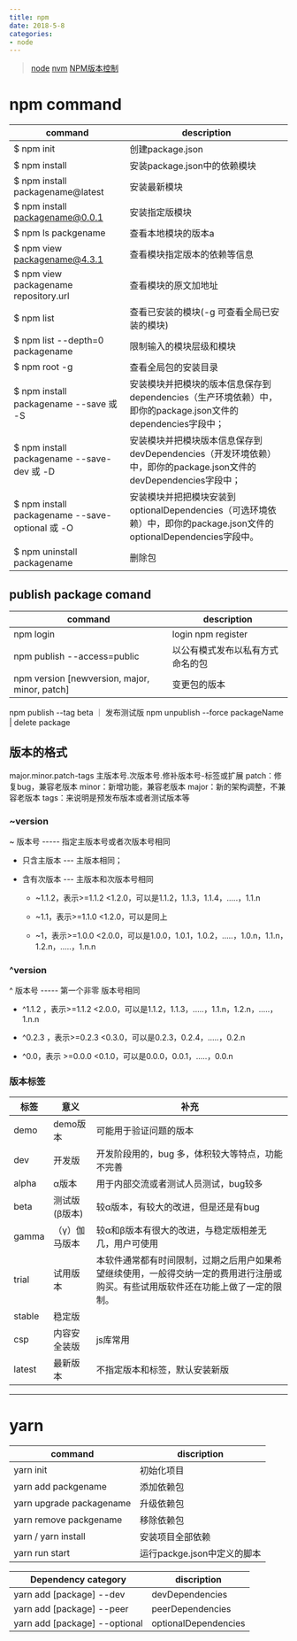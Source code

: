```yaml
---
title: npm
date: 2018-5-8
categories:
- node
---
```

> [node](/2018/05/08/node/) [nvm](http://www.jianshu.com/p/1aa925e3f0d6) [NPM版本控制](http://www.fly63.com/article/detial/2636)

# npm command
command|description
------|-----
$ npm init | 创建package.json
$ npm install | 安装package.json中的依赖模块
$ npm install packagename@latest | 安装最新模块
$ npm install packagename@0.0.1 | 安装指定版模块
$ npm ls packgename | 查看本地模块的版本a
$ npm view packagename@4.3.1 | 查看模块指定版本的依赖等信息
$ npm view packagename repository.url | 查看模块的原文加地址
$ npm list | 查看已安装的模块(-g 可查看全局已安装的模块)
$ npm list --depth=0 packagename | 限制输入的模块层级和模块
$ npm root -g | 查看全局包的安装目录
$ npm install packagename --save 或 -S | 安装模块并把模块的版本信息保存到dependencies（生产环境依赖）中，即你的package.json文件的dependencies字段中；
$ npm install packagename --save-dev 或 -D|安装模块并把模块版本信息保存到devDependencies（开发环境依赖）中，即你的package.json文件的devDependencies字段中；
$ npm install packagename --save-optional 或 -O | 安装模块并把把模块安装到optionalDependencies（可选环境依赖）中，即你的package.json文件的optionalDependencies字段中。
$ npm uninstall packagename | 删除包

## publish package comand
command | description
--------|------------
npm login | login npm register
npm publish --access=public | 以公有模式发布以私有方式命名的包
npm version [newversion, major, minor, patch] | 变更包的版本
npm publish --tag beta ｜ 发布测试版
npm unpublish --force packageName | delete package

## 版本的格式
major.minor.patch-tags
主版本号.次版本号.修补版本号-标签或扩展
patch：修复bug，兼容老版本
minor：新增功能，兼容老版本
major：新的架构调整，不兼容老版本
tags：来说明是预发布版本或者测试版本等

### ~version
~ 版本号 ----- 指定主版本号或者次版本号相同
+ 只含主版本 --- 主版本相同；
+ 含有次版本 --- 主版本和次版本号相同

    + ~1.1.2，表示>=1.1.2 <1.2.0，可以是1.1.2，1.1.3，1.1.4，.....，1.1.n

    + ~1.1，表示>=1.1.0 <1.2.0，可以是同上
    + ~1，表示>=1.0.0 <2.0.0，可以是1.0.0，1.0.1，1.0.2，.....，1.0.n，1.1.n，1.2.n，.....，1.n.n

### ^version
^ 版本号 ----- 第一个非零 版本号相同

+ ^1.1.2 ，表示>=1.1.2 <2.0.0，可以是1.1.2，1.1.3，.....，1.1.n，1.2.n，.....，1.n.n

+ ^0.2.3 ，表示>=0.2.3 <0.3.0，可以是0.2.3，0.2.4，.....，0.2.n
+ ^0.0，表示 >=0.0.0 <0.1.0，可以是0.0.0，0.0.1，.....，0.0.n

### 版本标签
标签 | 意义	| 补充
-----|-----|----
demo | demo版本 | 可能用于验证问题的版本
dev | 开发版 | 开发阶段用的，bug 多，体积较大等特点，功能不完善
alpha | α版本 | 用于内部交流或者测试人员测试，bug较多
beta | 测试版(β版本) | 较α版本，有较大的改进，但是还是有bug
gamma | （γ）伽马版本 | 较α和β版本有很大的改进，与稳定版相差无几，用户可使用
trial | 试用版本 | 本软件通常都有时间限制，过期之后用户如果希望继续使用，一般得交纳一定的费用进行注册或购买。有些试用版软件还在功能上做了一定的限制。
stable | 稳定版 | 
csp | 内容安全装版 | js库常用
latest | 最新版本 |	不指定版本和标签，默认安装新版


-----------------

# yarn 
command | discription
--------|------------
yarn init | 初始化项目
yarn add packgename | 添加依赖包
yarn upgrade packagename | 升级依赖包
yarn remove packgename | 移除依赖包
yarn / yarn install | 安装项目全部依赖
yarn run start | 运行packge.json中定义的脚本

Dependency category | discription
-------------------|-----------
yarn add [package] --dev | devDependencies
yarn add [package] --peer |peerDependencies 
yarn add [package] --optional | optionalDependencies